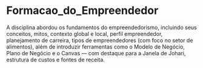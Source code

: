 # Formacao_do_Empreendedor

A disciplina abordou os fundamentos do empreendedorismo, incluindo seus conceitos, mitos, contexto global e local, perfil empreendedor, planejamento de carreira, tipos de empreendedores (com foco no setor de alimentos), além de introduzir ferramentas como o Modelo de Negócio, Plano de Negócio e o Canvas — com destaque para a Janela de Johari, estrutura de custos e fontes de receita.
